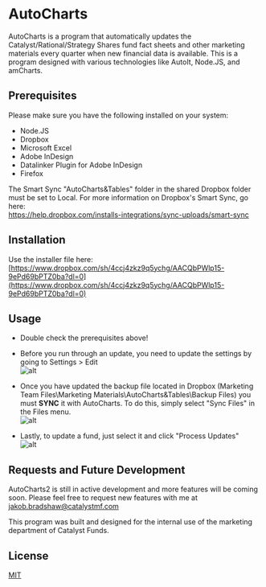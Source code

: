 # AutoCharts

AutoCharts is a program that automatically updates the Catalyst/Rational/Strategy Shares fund fact sheets and other marketing materials every quarter when new financial data is available. This is a program designed with various technologies like AutoIt, Node.JS, and amCharts.

## Prerequisites

Please make sure you have the following installed on your system:
* Node.JS
* Dropbox
* Microsoft Excel
* Adobe InDesign
* Datalinker Plugin for Adobe InDesign
* Firefox

The Smart Sync "AutoCharts&Tables" folder in the shared Dropbox folder must be set to Local. For more information on Dropbox's Smart Sync, go here:  
https://help.dropbox.com/installs-integrations/sync-uploads/smart-sync

## Installation

Use the installer file here:   
[https://www.dropbox.com/sh/4ccj4zkz9q5ychg/AACQbPWlp15-9ePd69bPTZ0ba?dl=0](https://www.dropbox.com/sh/4ccj4zkz9q5ychg/AACQbPWlp15-9ePd69bPTZ0ba?dl=0)

## Usage

* Double check the prerequisites above!

* Before you run through an update, you need to update the settings by going to Settings > Edit  
![alt](/img/autocharts1.gif)  

* Once you have updated the backup file located in Dropbox (Marketing Team Files\Marketing Materials\AutoCharts&Tables\Backup Files) you must **SYNC** it with AutoCharts. To do this, simply select "Sync Files" in the Files menu.  
![alt](/img/autocharts2.gif)  

* Lastly, to update a fund, just select it and click "Process Updates"  
![alt](/img/autocharts3.gif)  

## Requests and Future Development
AutoCharts2 is still in active development and more features will be coming soon. Please feel free to request new features with me at jakob.bradshaw@catalystmf.com

This program was built and designed for the internal use of the marketing department of Catalyst Funds. 

## License
[MIT](https://choosealicense.com/licenses/mit/)